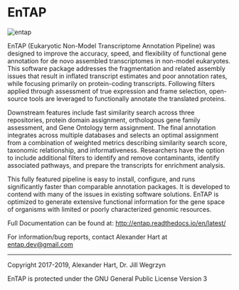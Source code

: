 # EnTAP

![entap](docs/source/ENTAP_white_50.jpg?raw=true)

EnTAP (Eukaryotic Non-Model Transcriptome Annotation Pipeline) was designed to improve the accuracy, speed, and flexibility of functional gene annotation for de novo assembled transcriptomes in non-model eukaryotes.  This software package addresses the fragmentation and related assembly issues that result in inflated transcript estimates and poor annotation rates, while focusing primarily on protein-coding transcripts.  Following filters applied through assessment of true expression and frame selection, open-source tools are leveraged to functionally annotate the translated proteins.  

Downstream features include fast similarity search across three repositories, protein domain assignment, orthologous gene family assessment, and Gene Ontology term assignment.  The final annotation integrates across multiple databases and selects an optimal assignment from a combination of weighted metrics describing similarity search score, taxonomic relationship, and informativeness.  Researchers have the option to include additional filters to identify and remove contaminants, identify associated pathways, and prepare the transcripts for enrichment analysis.  

This fully featured pipeline is easy to install, configure, and runs significantly faster than comparable annotation packages.   It is developed to contend with many of the issues in existing software solutions.  EnTAP is optimized to generate extensive functional information for the gene space of organisms with limited or poorly characterized genomic resources.

Full Documentation can be found at:
http://entap.readthedocs.io/en/latest/

For information/bug reports, contact Alexander Hart at entap.dev@gmail.com

---
Copyright 2017-2019, Alexander Hart, Dr. Jill Wegrzyn

EnTAP is protected under the GNU General Public License Version 3
